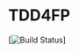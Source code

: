 # TDD4FP


[![Build Status](https://codeship.com/projects/5b98af80-fff7-0133-4a45-3a1fbd2b2974/status?branch=master)]
